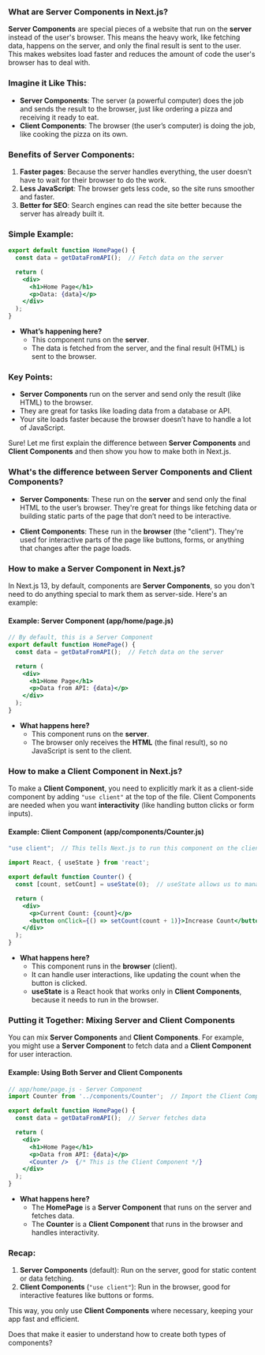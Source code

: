 ### What are Server Components in Next.js?

**Server Components** are special pieces of a website that run on the **server** instead of the user's browser. This means the heavy work, like fetching data, happens on the server, and only the final result is sent to the user. This makes websites load faster and reduces the amount of code the user's browser has to deal with.

### Imagine it Like This:

- **Server Components**: The server (a powerful computer) does the job and sends the result to the browser, just like ordering a pizza and receiving it ready to eat.
- **Client Components**: The browser (the user’s computer) is doing the job, like cooking the pizza on its own.

### Benefits of Server Components:

1. **Faster pages**: Because the server handles everything, the user doesn’t have to wait for their browser to do the work.
2. **Less JavaScript**: The browser gets less code, so the site runs smoother and faster.
3. **Better for SEO**: Search engines can read the site better because the server has already built it.

### Simple Example:

```jsx
export default function HomePage() {
  const data = getDataFromAPI();  // Fetch data on the server

  return (
    <div>
      <h1>Home Page</h1>
      <p>Data: {data}</p>
    </div>
  );
}
```

- **What’s happening here?**
  - This component runs on the **server**.
  - The data is fetched from the server, and the final result (HTML) is sent to the browser.

### Key Points:

- **Server Components** run on the server and send only the result (like HTML) to the browser.
- They are great for tasks like loading data from a database or API.
- Your site loads faster because the browser doesn’t have to handle a lot of JavaScript.

Sure! Let me first explain the difference between **Server Components** and **Client Components** and then show you how to make both in Next.js.

### What's the difference between **Server Components** and **Client Components**?

- **Server Components**: These run on the **server** and send only the final HTML to the user’s browser. They're great for things like fetching data or building static parts of the page that don’t need to be interactive.
  
- **Client Components**: These run in the **browser** (the "client"). They're used for interactive parts of the page like buttons, forms, or anything that changes after the page loads.

### How to make a **Server Component** in Next.js?

In Next.js 13, by default, components are **Server Components**, so you don't need to do anything special to mark them as server-side. Here's an example:

#### Example: Server Component (app/home/page.js)

```jsx
// By default, this is a Server Component
export default function HomePage() {
  const data = getDataFromAPI();  // Fetch data on the server

  return (
    <div>
      <h1>Home Page</h1>
      <p>Data from API: {data}</p>
    </div>
  );
}
```

- **What happens here?**
  - This component runs on the **server**.
  - The browser only receives the **HTML** (the final result), so no JavaScript is sent to the client.
  
### How to make a **Client Component** in Next.js?

To make a **Client Component**, you need to explicitly mark it as a client-side component by adding `"use client"` at the top of the file. Client Components are needed when you want **interactivity** (like handling button clicks or form inputs).

#### Example: Client Component (app/components/Counter.js)

```jsx
"use client";  // This tells Next.js to run this component on the client (browser)

import React, { useState } from 'react';

export default function Counter() {
  const [count, setCount] = useState(0);  // useState allows us to manage the count in the browser

  return (
    <div>
      <p>Current Count: {count}</p>
      <button onClick={() => setCount(count + 1)}>Increase Count</button>
    </div>
  );
}
```

- **What happens here?**
  - This component runs in the **browser** (client).
  - It can handle user interactions, like updating the count when the button is clicked.
  - **useState** is a React hook that works only in **Client Components**, because it needs to run in the browser.

### Putting it Together: Mixing Server and Client Components

You can mix **Server Components** and **Client Components**. For example, you might use a **Server Component** to fetch data and a **Client Component** for user interaction.

#### Example: Using Both Server and Client Components

```jsx
// app/home/page.js - Server Component
import Counter from '../components/Counter';  // Import the Client Component

export default function HomePage() {
  const data = getDataFromAPI();  // Server fetches data

  return (
    <div>
      <h1>Home Page</h1>
      <p>Data from API: {data}</p>
      <Counter />  {/* This is the Client Component */}
    </div>
  );
}
```

- **What happens here?**
  - The **HomePage** is a **Server Component** that runs on the server and fetches data.
  - The **Counter** is a **Client Component** that runs in the browser and handles interactivity.

### Recap:
1. **Server Components** (default): Run on the server, good for static content or data fetching.
2. **Client Components** (`"use client"`): Run in the browser, good for interactive features like buttons or forms.

This way, you only use **Client Components** where necessary, keeping your app fast and efficient.

Does that make it easier to understand how to create both types of components?
